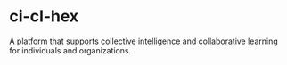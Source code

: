 # ci-cl-hex
A platform that supports collective intelligence and collaborative learning for individuals and organizations.
